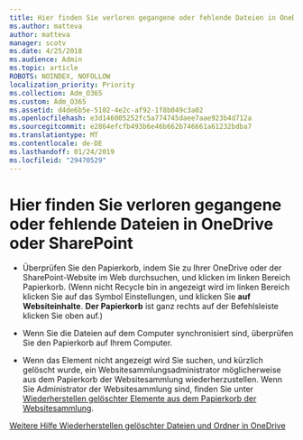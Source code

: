 ```yaml
---
title: Hier finden Sie verloren gegangene oder fehlende Dateien in OneDrive oder SharePoint
ms.author: matteva
author: matteva
manager: scotv
ms.date: 4/25/2018
ms.audience: Admin
ms.topic: article
ROBOTS: NOINDEX, NOFOLLOW
localization_priority: Priority
ms.collection: Adm_O365
ms.custom: Adm_O365
ms.assetid: d4de6b5e-5102-4e2c-af92-1f8b049c3a02
ms.openlocfilehash: e3d146005252fc5a774745daee7aae923b4d712a
ms.sourcegitcommit: e2864efcfb493b6e46b662b746661a61232bdba7
ms.translationtype: MT
ms.contentlocale: de-DE
ms.lasthandoff: 01/24/2019
ms.locfileid: "29470529"
---
```

# <a name="find-lost-or-missing-files-in-onedrive-or-sharepoint"></a>Hier finden Sie verloren gegangene oder fehlende Dateien in OneDrive oder SharePoint

- Überprüfen Sie den Papierkorb, indem Sie zu Ihrer OneDrive oder der SharePoint-Website im Web durchsuchen, und klicken im linken Bereich Papierkorb. (Wenn nicht Recycle bin in angezeigt wird im linken Bereich klicken Sie auf das Symbol Einstellungen, und klicken Sie **auf Websiteinhalte**. **Der Papierkorb** ist ganz rechts auf der Befehlsleiste klicken Sie oben auf.) 
    
- Wenn Sie die Dateien auf dem Computer synchronisiert sind, überprüfen Sie den Papierkorb auf Ihrem Computer. 
    
- Wenn das Element nicht angezeigt wird Sie suchen, und kürzlich gelöscht wurde, ein Websitesammlungsadministrator möglicherweise aus dem Papierkorb der Websitesammlung wiederherzustellen. Wenn Sie Administrator der Websitesammlung sind, finden Sie unter [Wiederherstellen gelöschter Elemente aus dem Papierkorb der Websitesammlung](https://go.microsoft.com/fwlink/?linkid=866439).
    
[Weitere Hilfe Wiederherstellen gelöschter Dateien und Ordner in OneDrive](https://go.microsoft.com/fwlink/?linkid=872872)
  

